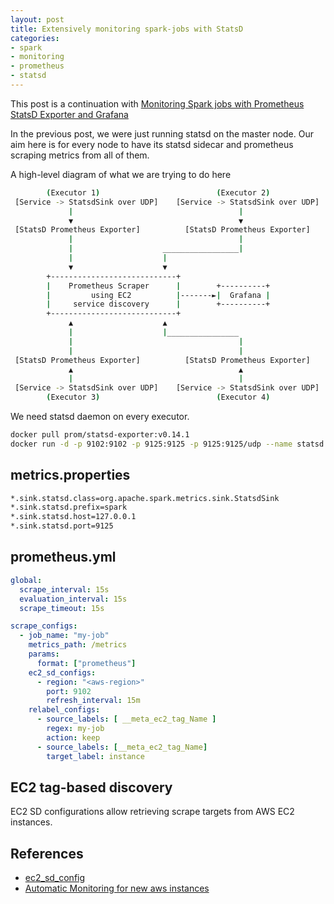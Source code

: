 ```yaml
---
layout: post
title: Extensively monitoring spark-jobs with StatsD
categories:
- spark
- monitoring
- prometheus
- statsd
---
```


This post is a continuation with [Monitoring Spark jobs with Prometheus StatsD Exporter and Grafana](/posts/spark-statsd-prometheus-grafana.html)

In the previous post, we were just running statsd on the master node. Our aim here is for every node to have its statsd sidecar and prometheus scraping metrics from all of them.

A high-level diagram of what we are trying to do here

```bash
        (Executor 1)                          (Executor 2)
 [Service -> StatsdSink over UDP]    [Service -> StatsdSink over UDP]
             |                                     |
             ▼                                     ▼
 [StatsD Prometheus Exporter]          [StatsD Prometheus Exporter]
             |                                     |
             |                    _________________|
             |                    |
             ▼                    ▼
        +----------------------------+    
        |    Prometheus Scraper      |        +----------+  
        |         using EC2          |-------►|  Grafana |
        |     service discovery      |        +----------+
        +----------------------------+
             ▲                    ▲
             |                    |________________
             |                                     |
             |                                     |
 [StatsD Prometheus Exporter]          [StatsD Prometheus Exporter]
             ▲                                     ▲
             |                                     |
 [Service -> StatsdSink over UDP]    [Service -> StatsdSink over UDP]
        (Executor 3)                          (Executor 4)
```

We need statsd daemon on every executor.
```bash
docker pull prom/statsd-exporter:v0.14.1
docker run -d -p 9102:9102 -p 9125:9125 -p 9125:9125/udp --name statsd prom/statsd-exporter:v0.14.1
```

## metrics.properties

```bash
*.sink.statsd.class=org.apache.spark.metrics.sink.StatsdSink
*.sink.statsd.prefix=spark
*.sink.statsd.host=127.0.0.1
*.sink.statsd.port=9125
```

## prometheus.yml

```yml
global:
  scrape_interval: 15s
  evaluation_interval: 15s
  scrape_timeout: 15s

scrape_configs:
  - job_name: "my-job"
    metrics_path: /metrics
    params:
      format: ["prometheus"]
    ec2_sd_configs:
      - region: "<aws-region>"
        port: 9102
        refresh_interval: 15m
    relabel_configs:
      - source_labels: [ __meta_ec2_tag_Name ]
        regex: my-job
        action: keep
      - source_labels: [__meta_ec2_tag_Name]
        target_label: instance
```

## EC2 tag-based discovery

EC2 SD configurations allow retrieving scrape targets from AWS EC2 instances.

## References

- [ec2_sd_config](https://prometheus.io/docs/prometheus/latest/configuration/configuration/#ec2_sd_config)
- [Automatic Monitoring for new aws instances](https://medium.com/investing-in-tech/automatic-monitoring-for-all-new-aws-instances-using-prometheus-service-discovery-97d37a5b2ea2)